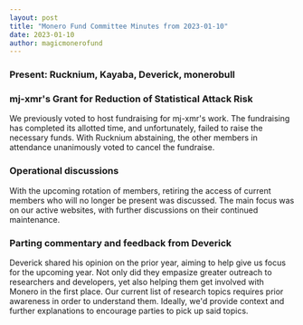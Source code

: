 ```yaml
---
layout: post
title: "Monero Fund Committee Minutes from 2023-01-10"
date: 2023-01-10
author: magicmonerofund
---
```


### Present: Rucknium, Kayaba, Deverick, monerobull

### mj-xmr's Grant for Reduction of Statistical Attack Risk

We previously voted to host fundraising for mj-xmr's work. The fundraising has completed its allotted time, and unfortunately, failed to raise the necessary funds. With Rucknium abstaining, the other members in attendance unanimously voted to cancel the fundraise. 

### Operational discussions

With the upcoming rotation of members, retiring the access of current members who will no longer be present was discussed. The main focus was on our active websites, with further discussions on their continued maintenance.

### Parting commentary and feedback from Deverick

Deverick shared his opinion on the prior year, aiming to help give us focus for the upcoming year. Not only did they empasize greater outreach to researchers and developers, yet also helping them get involved with Monero in the first place. Our current list of research topics requires prior awareness in order to understand them. Ideally, we'd provide context and further explanations to encourage parties to pick up said topics.
